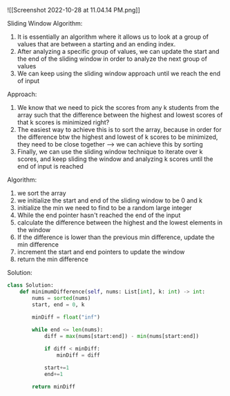 ![[Screenshot 2022-10-28 at 11.04.14 PM.png]]


Sliding Window Algorithm:
1. It is essentially an algorithm where it allows us to look at a group of values that are between a starting and an ending index.
2. After analyzing a specific group of values, we can update the start and the end of the sliding window in order to analyze the next group of values
3. We can keep using the sliding window approach until we reach the end of input

Approach:
1. We know that we need to pick the scores from any k students from the array such that the difference between the highest and lowest scores of that k scores is minimized right?
2. The easiest way to achieve this is to sort the array, because in order for the difference btw the highest and lowest of k scores to be minimized, they need to be close together --> we can achieve this by sorting
3. Finally, we can use the sliding window technique to iterate over k scores, and keep sliding the window and analyzing k scores until the end of input is reached

Algorithm:
1. we sort the array
2. we initialize the start and end of the sliding window to be 0 and k
3. initialize the min we need to find to be a random large integer
4. While the end pointer hasn't reached the end of the input
5. calculate the difference between the highest and the lowest elements in the window   
6. If the difference is lower than the previous min difference, update the min difference
7. increment the start and end pointers to update the window
8. return the min difference


Solution:

```Python
class Solution:
    def minimumDifference(self, nums: List[int], k: int) -> int:
        nums = sorted(nums)
        start, end = 0, k

        minDiff = float("inf")
        
        while end <= len(nums):
            diff = max(nums[start:end]) - min(nums[start:end])

            if diff < minDiff:
                minDiff = diff

            start+=1
            end+=1
        
        return minDiff
```